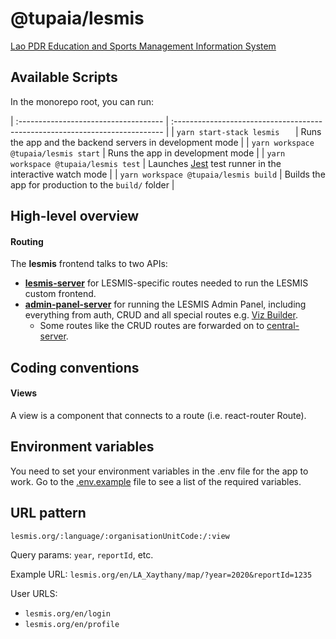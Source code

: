 # @tupaia/lesmis

[Lao PDR Education and Sports Management Information System](https://lesmis.edu.la)

## Available Scripts

In the monorepo root, you can run:

| :------------------------------------ | :--------------------------------------------------------------------------- |
| `yarn start-stack lesmis   `            | Runs the app and the backend servers in development mode                     |
| `yarn workspace @tupaia/lesmis start`                          | Runs the app in development mode                                             |
| `yarn workspace @tupaia/lesmis test`  | Launches [Jest](https://jestjs.io) test runner in the interactive watch mode |
| `yarn workspace @tupaia/lesmis build` | Builds the app for production to the `build/` folder                         |

## High-level overview

#### Routing

The **lesmis** frontend talks to two APIs:

- [**lesmis-server**](../lesmis-server/README.md) for LESMIS-specific routes needed to run the LESMIS custom frontend.
- [**admin-panel-server**](../admin-panel-server/README.md) for running the LESMIS Admin Panel, including everything from auth, CRUD and all special routes e.g. [Viz Builder](../admin-panel/README.md#viz-builder-app).
	- Some routes like the CRUD routes are forwarded on to [central-server](../central-server/README.md).

## Coding conventions

#### Views

A view is a component that connects to a route (i.e. react-router Route).

## Environment variables

You need to set your environment variables in the .env file for the app to work. Go to the [.env.example](.env.example) file to see a list of the required variables.

## URL pattern

```
lesmis.org/:language/:organisationUnitCode:/:view
```

Query params: `year`, `reportId`, etc.

Example URL: `lesmis.org/en/LA_Xaythany/map/?year=2020&reportId=1235`

User URLS:

- `lesmis.org/en/login`
- `lesmis.org/en/profile`